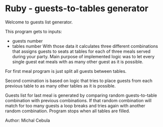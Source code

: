# Ruby - guests-to-tables generator

Welcome to guests list generator.

This program gets to inputs:
 - guests number
 - tables number
 With those data it calculates three different combinations that assigns guests to seats at tables for each of three meals served during your party. Main purpose of implemented logic was to let every single guest eat meals with as many other guest as it is possible.

 For first meal program is just split all guests between tables.

 Second comination is based on logic that tries to place guests from each previous table to as many other tables as it is possible.

 Guests list for last meal is generated by comparing random guests-to-table combination with previous combinations. If that random combination will match for too many guests a loop breaks and tries again with another random combination. Program stops when all tables are filled.

Author: Michal Cebula
